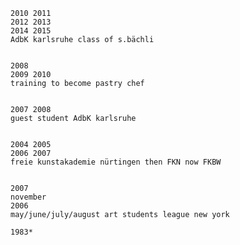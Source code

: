     2010 2011
    2012 2013
    2014 2015 
    AdbK karlsruhe class of s.bächli


    2008 
    2009 2010 
    training to become pastry chef


    2007 2008 
    guest student AdbK karlsruhe


    2004 2005
    2006 2007 
    freie kunstakademie nürtingen then FKN now FKBW


    2007 
    november
    2006 
    may/june/july/august art students league new york

    1983* 
